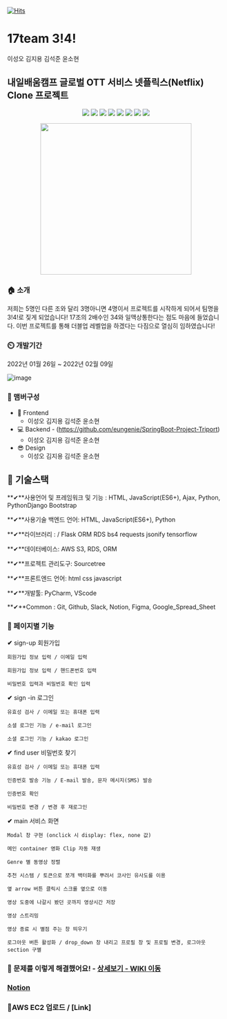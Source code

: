 [![Hits](https://hits.seeyoufarm.com/api/count/incr/badge.svg?url=https%3A%2F%2Fgithub.com%2Fseongolee%2F17team_netflix_clone&count_bg=%2349E3D8&title_bg=%23555555&icon=github.svg&icon_color=%23CFDD4F&title=hits&edge_flat=false)](https://hits.seeyoufarm.com)
 # 17team 3!4!
이성오 김지용 김석준 윤소현

## 내일배움캠프 글로벌 OTT 서비스 넷플릭스(Netflix) Clone 프로젝트



<p align='center'>
    <img src="https://img.shields.io/badge/React-v17.0.2-blue?logo=React"/>
    <img src="https://img.shields.io/badge/Redux-v4.1.0-purple?logo=Redux"/>
    <img src="https://img.shields.io/badge/Immer-v9.0.1-00E7C3?logo=Immer"/>
    <img src="https://img.shields.io/badge/Lodash-v4.17.21-blue"/>
    <img src="https://img.shields.io/badge/ReduxToolkit-v1.5.1-purple"/>
    <img src="https://img.shields.io/badge/StyledComponents-v5.2.3-pink?logo=styled-components"/>
    <img src="https://img.shields.io/badge/SpringBoot-v2.4.4-6db33f?logo=Spring"/>
    <img src="https://img.shields.io/badge/yarn-^1.22.10-yellow?logo=yarn" />
</p>

<p align='center'>
  <img src="https://user-images.githubusercontent.com/56148289/151285357-4eeb3b99-d992-4bfb-a434-e43bb421df54.png" weight=350px height=350px>
</p>


### 🏠 소개
저희는 5명인 다른 조와 달리 3명아니면 4명이서 프로젝트를 시작하게 되어서 팀명을 3!4!로 짖게 되었습니다! 17조의 2배수인 34와 일맥상통한다는 점도 마음에 들었습니다. 이번 프로젝트를 통해 더블업 레벨업을 하겠다는 다짐으로 열심히 임하였습니다!

### ⏲️ 개발기간
2022년 01월 26일 ~ 2022년 02월 09일

![image](https://user-images.githubusercontent.com/56148289/151284593-1d1f93ea-b0cb-4523-99e0-a93a507e1ad7.png)



### 🧙 맴버구성

- :lipstick: Frontend
  - 이성오 김지용 김석준 윤소현
- :computer: Backend - (https://github.com/eungenie/SpringBoot-Project-Triport)
  - 이성오 김지용 김석준 윤소현
- 😎 Design
  - 이성오 김지용 김석준 윤소현

## 🔧 기술스택

**✔**사용언어 및 프레임워크 및 기능 : HTML, JavaScript(ES6+), Ajax, Python, PythonDjango  Bootstrap

**✔**사용기술 백엔드 언어: HTML, JavaScript(ES6+), Python

**✔**라이브러리 :    /   Flask ORM RDS bs4  requests  jsonify tensorflow

**✔**데이터베이스: AWS S3, RDS, ORM

**✔**프로젝트 관리도구: Sourcetree

**✔**프론트엔드 언어: html css javascript

**✔**개발툴: PyCharm, VScode

**✔**Common : Git, Github, Slack, Notion, Figma, Google_Spread_Sheet

<!-- ### 📌 기술 선택 이유! - <a href="https://github.com/seongolee/17team_netflix_clone/wiki" >상세보기 - WIKI 이동</a> -->

### 📌 페이지별 기능

**✔** sign-up 회원가입
    
    회원가입 정보 입력 / 이메일 입력
    
    회원가입 정보 입력 / 핸드폰번호 입력
    
    비밀번호 입력과 비밀번호 확인 입력
    
**✔** sign -in 로그인

    유효성 검사 / 이메일 또는 휴대폰 입력
    
    소셜 로그인 기능 / e-mail 로그인
    
    소셜 로그인 기능 / kakao 로그인
 
**✔** find user 비밀번호 찾기

    유효성 검사 / 이메일 또는 휴대폰 입력

    인증번호 발송 기능 / E-mail 발송, 문자 메시지(SMS) 발송

    인증번호 확인

    비밀번호 변경 / 변경 후 재로그인

**✔** main 서비스 화면

    Modal 창 구현 (onclick 시 display: flex, none 값)

    메인 container 영화 Clip 자동 재생

    Genre 별 동영상 정렬

    추천 시스템 / 토큰으로 쪼개 백터화를 뿌려서 코사인 유사도를 이용

    옆 arrow 버튼 클릭시 스크롤 옆으로 이동

    영상 도중에 나갈시 봤던 곳까지 영상시간 저장

    영상 스트리밍

    영상 종료 시 별점 주는 창 띄우기

    로그아웃 버튼 활성화 / drop_down 창 내리고 프로필 창 및 프로필 변경, 로그아웃 section 구별


### 📌 문제를 이렇게 해결했어요! - <a href="https://github.com/seongolee/17team_netflix_clone/wiki" >상세보기 - WIKI 이동</a>

### [Notion](https://www.notion.so/Netflix-Clone-17Team-Project-c5753c3e9b434085ac9e68f0a2a49007)
### 📌AWS EC2 업로드 / [Link]
